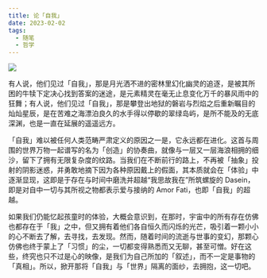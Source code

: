 ```yaml
---
title: 论「自我」
date: 2023-02-02
tags:
  - 随笔
  - 哲学
---
```


![](https://pic1.imgdb.cn/item/67a43581d0e0a243d4fc1a69.jpg)

有人说，他们见过「自我」，那是月光洒不进的密林里幻化幽灵的追逐，是被其所困的牛犊下定决心找到答案的迷途，是元素精灵在毫无止息变化万千的暴风雨中的狂舞；有人说，他们见过「自我」，那是攀登出地狱的磐岩与烈焰之后重新瞩目的灿灿星辰，是在苦难之海漂泊良久的水手得以停歇的翠绿岛屿，是所不能及的无底深渊，也是一直在延展的遥遥远方。

<!--more-->

「自我」难以被任何人类范畴严肃定义的原因之一是，它永远都在进化。这首与周围的世界万物一起谱写的名为「创造」的协奏曲，就像与一层又一层海浪相拥的细沙，留下了拥有无限复杂度的纹路。当我们在不断前行的路上，不再被「抽象」投射的阴影迷惑，并勇敢地摘下因为各种原因戴上的假面，其本质就会在「体验」中逐渐显现，这即是于存在与时间中磨洗并超越“我思故我在”所筑螺旋的 Dasein，即是对自中一切与其所视之物都表示爱与接纳的 Amor Fati，也即「自我」的超越。

如果我们仍能忆起孩童时的体验，大概会意识到，在那时，宇宙中的所有存在仿佛也都存在于「我」之中，但又拥有着他们各自恒久而闪烁的光芒，吸引着一颗小小的心不断去了解，去寻找，去发现。然而，随着时间的流逝与世事的变幻，那颗心仿佛也终于蒙上了「习惯」的尘，一切都变得熟悉而又无聊，甚至可憎。好在这些，终究也只不过是心的映像，是我们为自己所加的「叙述」，而不一定是事物的「真相」。所以，掀开那将「自我」与「世界」隔离的面纱，去拥抱，这一切吧。